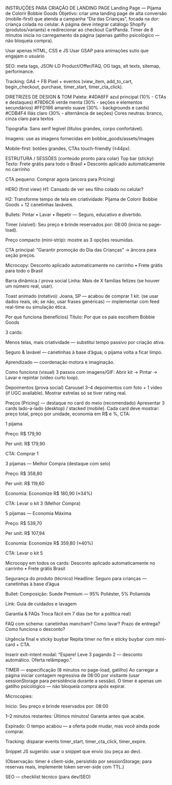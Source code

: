 INSTRUÇÕES PARA CRIAÇÃO DE LANDING PAGE
Landing Page — Pijama de Colorir Bobbie Goods
Objetivo: criar uma landing page de alta conversão (mobile-first) que atenda a campanha “Dia das Crianças”, focada na dor: criança colada no celular. A página deve integrar catálogo Shopify (produtos/variants) e redirecionar ao checkout CartPanda. Timer de 8 minutos inicia no carregamento da página (apenas gatilho psicológico — não bloqueia compra).

Usar apenas HTML, CSS e JS
Usar GSAP para animações sutis que engajam o usuário



SEO: meta tags, JSON-LD Product/Offer/FAQ, OG tags, alt texts, sitemap, performance.

Tracking: GA4 + FB Pixel + eventos (view_item, add_to_cart, begin_checkout, purchase, timer_start, timer_cta_click).

DIRETRIZES DE DESIGN & TOM
Paleta: 
#4DA6FF azul principal (10% - CTAs e destaques)
#78D6C6 verde menta (30% - seções e elementos secundários)
#FFD166 amarelo suave (30% - backgrounds e cards)
#CDB4F4 lilás claro (30% - alternância de seções)
Cores neutras: branco, cinza claro para textos

Tipografia: Sans serif legível (títulos grandes, corpo confortável).

Imagens: use as imagens fornecidas em bobbie_goods/assets/images

Mobile-first: botões grandes, CTAs touch-friendly (≥44px).

ESTRUTURA / SESSÕES (conteúdo pronto para colar)
Top bar (sticky)
Texto: Frete grátis para todo o Brasil • Desconto aplicado automaticamente no carrinho

CTA pequeno: Comprar agora (ancora para Pricing)

HERO (first view)
H1: Cansado de ver seu filho colado no celular?

H2: Transforme tempo de tela em criatividade: Pijama de Colorir Bobbie Goods + 12 canetinhas laváveis.

Bullets: Pintar • Lavar • Repetir — Seguro, educativo e divertido.

Timer (visível): Seu preço e brinde reservados por: <span id="bobbie-hero-timer">08:00</span> (inicia no page-load).

Preço compacto (mini-strip): mostre as 3 opções resumidas.

CTA principal: “Garantir promoção do Dia das Crianças” → âncora para seção preços.

Microcopy: Desconto aplicado automaticamente no carrinho • Frete grátis para todo o Brasil

Barra dinâmica / prova social
Linha: Mais de X famílias felizes (se houver um número real, usar).

Toast animado (rotativo): Joana, SP — acabou de comprar 1 kit. (se usar dados reais, ok; se não, usar frases genéricas) — implementar com feed real-time ou simulação ética.

Por que funciona (benefícios)
Título: Por que os pais escolhem Bobbie Goods

3 cards:

Menos telas, mais criatividade — substitui tempo passivo por criação ativa.

Seguro & lavável — canetinhas à base d’água; o pijama volta a ficar limpo.

Aprendizado — coordenação motora e imaginação.

Como funciona (visual)
3 passos com imagens/GIF: Abrir kit → Pintar → Lavar e repintar (vídeo curto loop).

Depoimentos (prova social)
Carousel 3–4 depoimentos com foto + 1 vídeo (if UGC available). Mostrar estrelas só se tiver rating real.

Preços (Pricing) — destaque no card do meio (recomendado)
Apresentar 3 cards lado-a-lado (desktop) / stacked (mobile). Cada card deve mostrar: preço total, preço por unidade, economia em R$ e %, CTA:

1 pijama

Preço: R$ 179,90

Per unit: R$ 179,90

CTA: Comprar 1

3 pijamas — Melhor Compra (destaque com selo)

Preço: R$ 358,80

Per unit: R$ 119,60

Economia: Economize R$ 180,90 (≈34%)

CTA: Levar o kit 3 (Melhor Compra)

5 pijamas — Economia Máxima

Preço: R$ 539,70

Per unit: R$ 107,94

Economia: Economize R$ 359,80 (≈40%)

CTA: Levar o kit 5

Microcopy em todos os cards: Desconto aplicado automaticamente no carrinho • Frete grátis Brasil

Segurança do produto (técnico)
Headline: Seguro para crianças — canetinhas à base d’água

Bullet: Composição: Suede Premium — 95% Poliéster, 5% Poliamida

Link: Guia de cuidados e lavagem

Garantia & FAQs
Troca fácil em 7 dias (se for a política real)

FAQ com schema: canetinhas mancham? Como lavar? Prazo de entrega? Como funciona o desconto?

Urgência final e sticky buybar
Repita timer no fim e sticky buybar com mini-card + CTA.

Inserir exit-intent modal: “Espere! Leve 3 pagando 2 — desconto automático. Oferta relâmpago.”

TIMER — especificação (8 minutos no page-load, gatilho)
Ao carregar a página iniciar contagem regressiva de 08:00 por visitante (usar sessionStorage para persistência durante a sessão). O timer é apenas um gatilho psicológico — não bloqueia compra após expirar.

Microcopies:

Início: Seu preço e brinde reservados por: 08:00

1–2 minutos restantes: Últimos minutos! Garanta antes que acabe.

Expirado: O tempo acabou — a oferta pode mudar, mas você ainda pode comprar.

Tracking: disparar events timer_start, timer_cta_click, timer_expire.

Snippet JS sugerido: usar o snippet que envio (ou peça ao dev).

(Observação: timer é client-side, persistido por sessionStorage; para reservas reais, implemente token server-side com TTL.)


SEO — checklist técnico (para dev/SEO)
<title>: Pijama de Colorir Bobbie Goods — Substitua telas por criatividade | Puro Conforto

<meta name="description"> 150–160 chars com keywords e oferta.

og: tags (og:image 1200×630).

JSON-LD: Product + Offer + FAQ (incluir preço e validade). Exemplo já incluído no briefing anterior.

URLs amigáveis (/pijama-colorir-bobbie-goods).

Imagens: WebP, responsive srcset, alt texts descritivos.

Sitemap.xml, robots.txt, canonical tags.

Scripts / snippets úteis (incluir com IDs no HTML)
Timer snippet (client-side) — já fornecido anteriormente; iniciar no page-load e usar sessionStorage.